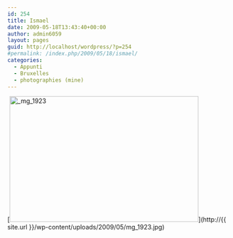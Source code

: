 ```yaml
---
id: 254
title: Ismael
date: 2009-05-18T13:43:40+00:00
author: admin6059
layout: pages
guid: http://localhost/wordpress/?p=254
#permalink: /index.php/2009/05/18/ismael/
categories:
  - Appunti
  - Bruxelles
  - photographies (mine)
---
```

[<img class="aligncenter wp-image-396 size-full" title="_mg_1923" src="http://{{ site.url }}/wp-content/uploads/2009/05/mg_1923.jpg" alt="_mg_1923" width="425" height="283" srcset="http://{{ site.url }}/wp-content/uploads/2009/05/mg_1923.jpg 425w, http://{{ site.url }}/wp-content/uploads/2009/05/mg_1923-300x200.jpg 300w" sizes="(max-width: 425px) 100vw, 425px" />](http://{{ site.url }}/wp-content/uploads/2009/05/mg_1923.jpg)